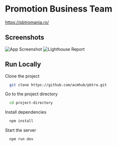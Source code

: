 # Promotion Business Team

https://pbtromania.ro/

## Screenshots

![App Screenshot](https://i.imgur.com/QyA85pp.png)
![Lighthouse Report](https://i.imgur.com/2hnoJTH.png)

## Run Locally

Clone the project

```bash
  git clone https://github.com/acmhub/pbtro.git
```

Go to the project directory

```bash
  cd project-directory
```

Install dependencies

```bash
  npm install
```

Start the server

```bash
  npm run dev
```
